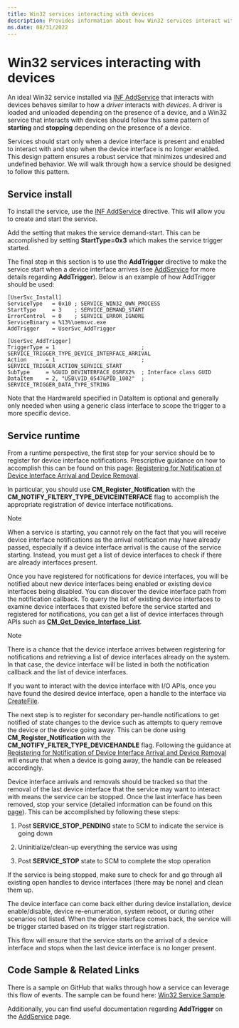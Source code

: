 ```yaml
---
title: Win32 services interacting with devices
description: Provides information about how Win32 services interact with devices.
ms.date: 08/31/2022
---
```


# Win32 services interacting with devices

An ideal Win32 service installed via [INF AddService](./inf-addservice-directive.md) that interacts with devices behaves similar to how a *driver* interacts with *devices*.  A driver is loaded and unloaded depending on the presence of a device, and a Win32 service that interacts with devices should follow this same pattern of **starting** and **stopping** depending on the presence of a device.  

Services should start only when a device interface is present and enabled to interact with and stop when the device interface is no longer enabled.  This design pattern ensures a robust service that minimizes undesired and undefined behavior.  We will walk through how a service should be designed to follow this pattern.

## Service install

To install the service, use the [INF AddService](./inf-addservice-directive.md) directive.  This will allow you to create and start the service.

Add the setting that makes the service demand-start.  This can be accomplished by setting **StartType=0x3** which makes the service trigger started.

The final step in this section is to use the **AddTrigger** directive to make the service start when a device interface arrives (see [AddService](./inf-addservice-directive.md) for more details regarding **AddTrigger**).  Below is an example of how AddTrigger should be used:

```inf
[UserSvc_Install]
ServiceType   = 0x10 ; SERVICE_WIN32_OWN_PROCESS
StartType     = 3    ; SERVICE_DEMAND_START
ErrorControl  = 0    ; SERVICE_ERROR_IGNORE
ServiceBinary = %13%\oemsvc.exe
AddTrigger    = UserSvc_AddTrigger

[UserSvc_AddTrigger]
TriggerType = 1                           ; SERVICE_TRIGGER_TYPE_DEVICE_INTERFACE_ARRIVAL
Action      = 1                           ; SERVICE_TRIGGER_ACTION_SERVICE_START
SubType     = %GUID_DEVINTERFACE_OSRFX2%  ; Interface class GUID
DataItem    = 2, "USB\VID_0547&PID_1002"  ; SERVICE_TRIGGER_DATA_TYPE_STRING
```

Note that the HardwareId specified in DataItem is optional and generally only needed when using a generic class interface to scope the trigger to a more specific device.

## Service runtime

From a runtime perspective, the first step for your service should be to register for device interface notifications.  Prescriptive guidance on how to accomplish this can be found on this page: [Registering for Notification of Device Interface Arrival and Device Removal](./registering-for-notification-of-device-interface-arrival-and-device-removal.md).

In particular, you should use **CM_Register_Notification** with the **CM_NOTIFY_FILTERY_TYPE_DEVICEINTERFACE** flag to accomplish the appropriate registration of device interface notifications.

> [!NOTE]
> When a service is starting, you cannot rely on the fact that you will receive device interface notifications as the arrival notification may have already passed, especially if a device interface arrival is the cause of the service starting. Instead, you must get a list of device interfaces to check if there are already interfaces present.

Once you have registered for notifications for device interfaces, you will be notified about new device interfaces being enabled or existing device interfaces being disabled.  You can discover the device interface path from the notification callback.  To query the list of existing device interfaces to examine device interfaces that existed before the service started and registered for notifications, you can get a list of device interfaces through APIs such as [**CM_Get_Device_Interface_List**](/windows/win32/api/cfgmgr32/nf-cfgmgr32-cm_get_device_interface_listw).

> [!NOTE]
> There is a chance that the device interface arrives between registering for notifications and retrieving a list of device interfaces already on the system.  In that case, the device interface will be listed in both the notification callback and the list of device interfaces.

If you want to interact with the device interface with I/O APIs, once you have found the desired device interface, open a handle to the interface via [CreateFile](/windows/win32/api/fileapi/nf-fileapi-createfilea).

The next step is to register for secondary per-handle notifications to get notified of state changes to the device such as attempts to query remove the device or the device going away. This can be done using **CM_Register_Notification** with the **CM_NOTIFY_FILTER_TYPE_DEVICEHANDLE** flag.  Following the guidance at [Registering for Notification of Device Interface Arrival and Device Removal](./registering-for-notification-of-device-interface-arrival-and-device-removal.md) will ensure that when a device is going away, the handle can be released accordingly.

Device interface arrivals and removals should be tracked so that the removal of the last device interface that the service may want to interact with means the service can be stopped.  Once the last interface has been removed, stop your service (detailed information can be found on this [page](/windows/desktop/Services/service-servicemain-function)). This can be accomplished by following these steps:

1. Post **SERVICE_STOP_PENDING** state to SCM to indicate the service is going down

1. Uninitialize/clean-up everything the service was using

1. Post **SERVICE_STOP** state to SCM to complete the stop operation

If the service is being stopped, make sure to check for and go through all existing open handles to device interfaces (there may be none) and clean them up.
  
The device interface can come back either during device installation, device enable/disable, device re-enumeration, system reboot, or during other scenarios not listed.  When the device interface comes back, the service will be trigger started based on its trigger start registration.

This flow will ensure that the service starts on the arrival of a device interface and stops when the last device interface is no longer present.

## Code Sample & Related Links

There is a sample on GitHub that walks through how a service can leverage this flow of events.  The sample can be found here: [Win32 Service Sample](https://github.com/Microsoft/Windows-driver-samples/tree/main/general/DCHU/osrfx2_DCHU_base/osrfx2_DCHU_usersvc).

Additionally, you can find useful documentation regarding **AddTrigger** on the [AddService](./inf-addservice-directive.md) page.
